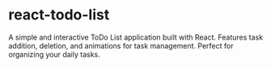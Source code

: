 # react-todo-list
A simple and interactive ToDo List application built with React. Features task addition, deletion, and animations for task management. Perfect for organizing your daily tasks.
